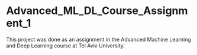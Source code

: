 # Advanced_ML_DL_Course_Assignment_1
This project was done as an assignment in the Advanced Machine Learning and Deep Learning course at Tel Aviv University.
